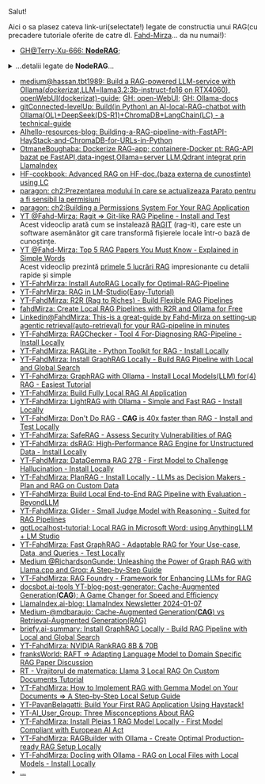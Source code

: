 Salut!

Aici o sa plasez cateva link-uri(selectate!) legate de constructia unui RAG(cu precadere tutoriale oferite de catre dl. [Fahd-Mirza](https://www.toksta.com/influencers/fahd-mirza)... da nu numai!):

- [GH@Terry-Xu-666: **NodeRAG**](https://github.com/Terry-Xu-666/NodeRAG);

<details>
    <summary>...detalii legate de <b>NodeRAG</b>...</summary>

<hr/>


RAG tradițional se confruntă adesea cu probleme legate de conținut fragmentat și informații redundante. 

RAG bazat pe grafuri îmbunătățește acest aspect, dar structura sa grafică simplistă nu este suficientă pentru a surprinde semnificații complexe.

Aici intervine NodeRAG - prin combinarea nodurilor eterogene cu algoritmi grafici, reconstruiește reprezentarea cunoștințelor pentru a face RAG mai inteligent, mai precis și mai bine structurat.


🚀 NodeRAG este un sistem RAG de generare și recuperare eterogenă bazat pe grafuri, pe care îl puteți instala și utiliza în mai multe moduri. 

- [GH@terry-xu-666: NodeRAG-web-example](https://terry-xu-666.github.io/NodeRAG_web/example/)

 - [medium/AI-exploration-journey: **NodeRAG** - installing a structured-brain for-LLMs - AI - innovations and insights -CH.43](https://medium.com/ai-exploration-journey/noderag-installing-a-structured-brain-for-llms-ai-innovations-and-insights-43-1a1f1ff1fcf7)
 - [AIexpJourney.substack AI-innovations: AI Innovations and Insights](https://aiexpjourney.substack.com/t/ai-innovations)

 - [arxiv-PDF-2504.11544v1: NodeRAG: Structuring Graph-based RAG with Heterogeneous Nodes](https://arxiv.org/pdf/2504.11544v1)


 <img src="https://raw.githubusercontent.com/stefanache/MFP-ANAF-RO/refs/heads/main/python/RAG/0_rV_-vvlVdWLfJjxn.webp">1.Comparatie intre NodeRAG si alte RAG-uri</img>

 <img src="https://github.com/stefanache/MFP-ANAF-RO/blob/main/python/RAG/NodeGraph_Figure2.png">2.NodeRAG-workflow(optimization)</img>

[NodeRAG-indexare](https://terry-xu-666.github.io/NodeRAG_web/docs/indexing/) si [NodeRAG-raspuns](https://terry-xu-666.github.io/NodeRAG_web/docs/answer/)


✨ Caracteristici:

🔗 Îmbunătățirea structurii grafice pentru RAG
NodeRAG introduce o structură de grafuri eterogenă care consolidează fundamentul Retrieval-Augmented Generation (RAG) bazată pe grafuri.

🔍 Recuperare detaliată și explicabilă
NodeRAG utilizează HeteroGraphs pentru a permite noduri distincte funcțional, asigurând o recuperare precisă și contextuală, îmbunătățind în același timp interpretabilitatea.

🧱 O recuperare unificată a informațiilor
În loc să trateze informațiile extrase și datele brute ca straturi separate, NodeRAG le integrează ca noduri interconectate, creând un sistem de recuperare fără probleme și adaptabil.

⚡ Performanță și viteză optimizate
NodeRAG realizează viteze mai mari de construire a grafurilor și de recuperare a datelor prin algoritmi unificați și implementări optimizate.

🔄 Actualizări incrementale ale graficelor
NodeRAG acceptă actualizări incrementale în cadrul grafurilor eterogene folosind mecanisme de conectivitate a grafurilor.

📊 Vizualizare și interfață cu utilizatorul
NodeRAG oferă un sistem de vizualizare ușor de utilizat. Împreună cu o interfață web complet dezvoltată, utilizatorii pot explora, analiza și gestiona structura graficului cu ușurință.

 <img src="https://github.com/stefanache/MFP-ANAF-RO/blob/main/python/RAG/performance.png">3.a)Performanță de referință</img>
 
 <img src="https://github.com/stefanache/MFP-ANAF-RO/blob/main/python/RAG/system_performance.png">3.b)Performanță sistemului</img>


<hr/>

</details>
 
- [medium@hassan.tbt1989: Build a RAG-powered LLM-service with Ollama(*docker*izat,LLM=llama3.2:3b-instruct-fp16 on RTX4060), openWebUI(dockerizat)-guide](https://medium.com/@hassan.tbt1989/build-a-rag-powered-llm-service-with-ollama-open-webui-a-step-by-step-guide-a688ec58ac97); [GH: open-WebUI](https://github.com/open-webui/open-webui); [GH: Ollama-docs](https://github.com/ollama/ollama/tree/main/docs) 
- [gitConnected-levelUp: Build(in Python) an AI-local-RAG-chatbot with Ollama(OL)+DeepSeek(DS-R1)+ChromaDB+LangChain(LC) - a technical-guide](https://levelup.gitconnected.com/build-an-ai-local-rag-chatbot-with-ollama-deepseek-and-langchain-a-technical-guide-4dedf0d180eb)
- [AIhello-resources-blog: Building-a-RAG-pipeline-with-FastAPI-HayStack-and-ChromaDB-for-URLs-in-Python](https://www.aihello.com/resources/blog/building-a-rag-pipeline-with-fastapi-haystack-and-chromadb-for-urls-in-python/)
- [OtmaneBoughaba: Dockerize RAG-app; containere-Docker pt: RAG-API bazat pe FastAPI,data-ingest,Ollama=server LLM,Qdrant integrat prin LlamaIndex](https://otmaneboughaba.com/posts/dockerize-rag-application/)
- [HF-cookbook: Advanced RAG on HF-doc.(baza externa de cunostinte) using LC](https://huggingface.co/learn/cookbook/advanced_rag)
- [paragon: ch2:Prezentarea modului în care se actualizeaza Parato pentru a fi sensibil la permisiuni](https://www.useparagon.com/learn/ai-knowledge-chatbot-with-permissions-chapter-2/?utm_campaign=Retargeting+90+days+-+Content+-+Clicks&utm_source=linkedin&utm_medium=paid&hsa_acc=507086816&hsa_cam=706362794&hsa_grp=322765514&hsa_ad=496074474&hsa_net=linkedin&hsa_ver=3&li_fat_id=63612556-dae7-49bf-83a7-d5f852920684&utm_campaign=Retargeting%2090%20days%20-%20Content%20-%20Clicks&utm_medium=paid_social&utm_source=linkedin_paid)
- [paragon: ch2:Building a Permissions System For Your RAG Application](https://www.useparagon.com/learn/ai-knowledge-chatbot-with-permissions-chapter-2/?utm_campaign=Retargeting+90+days+-+Content+-+Clicks&utm_source=linkedin&utm_medium=paid&hsa_acc=507086816&hsa_cam=706362794&hsa_grp=322765514&hsa_ad=496074474&hsa_net=linkedin&hsa_ver=3&li_fat_id=b6f0a770-5ba1-4273-866c-062e913d03a5&utm_campaign=Retargeting%2090%20days%20-%20Content%20-%20Clicks&utm_medium=paid_social&utm_source=linkedin_paid)
- [YT @Fahd-Mirza: Ragit => Git-like RAG Pipeline - Install and Test](https://www.youtube.com/watch?v=qk21gJdPGJE&ab_channel=FahdMirza)
  <br/>Acest videoclip arată cum se instalează [RAGIT](https://github.com/baehyunsol/ragit) (rag-it), care este un software asemănător git care transformă fișierele locale într-o bază de cunoștințe.
- [YT @Fahd-Mirza: Top 5 RAG Papers You Must Know - Explained in Simple Words](https://www.youtube.com/watch?v=5Zq-qdQZuTw&ab_channel=FahdMirza)
  <br/>Acest videoclip prezintă [primele 5 lucrări RAG](https://www.youtube.com/results?search_query=fahd+mirza+rag) impresionante cu detalii rapide și simple
- [YT-FahrMirza: Install AutoRAG Locally for Optimal-RAG-Pipeline](https://www.youtube.com/watch?v=IJXYpTbIjuI&ab_channel=FahdMirza)
- [YT-FahrMirza: RAG in LM-Studio(Easy-Tutorial)](https://www.youtube.com/watch?v=4Kcm9Tsojjc&ab_channel=FahdMirza)
- [YT-FahdMirza: R2R (Rag to Riches) - Build Flexible RAG Pipelines](https://www.youtube.com/watch?v=AuQ2vyrG6M4&ab_channel=FahdMirza)
- [fahdMirza: Create Local RAG Pipelines with R2R and Ollama for Free](https://www.fahdmirza.com/2024/06/create-local-rag-pipelines-with-r2r-and.html)
- [Linkedin@FahdMirza: This-is a great-guide by Fahd-Mirza on setting-up agentic retrieval(auto-retrieval) for your RAG-pipeline in minutes](https://www.linkedin.com/posts/llamaindex_this-is-a-great-guide-by-fahd-mirza-on-setting-activity-7248723630778425346-7Pp9/)
- [YT-FahdMirza: RAGChecker - Tool 4 For-Diagnosing RAG-Pipeline - Install Locally](https://www.youtube.com/watch?v=zTlayCrYevE&ab_channel=FahdMirza)
- [YT-FahdMirza: RAGLite - Python Toolkit for RAG - Install Locally](https://www.youtube.com/watch?v=mEmUN4lgpaU&ab_channel=FahdMirza)
- [YT-FahdMirza: Install GraphRAG Locally - Build RAG Pipeline with Local and Global Search](https://www.youtube.com/watch?v=Sy5K6Ay46xU&ab_channel=FahdMirza)
- [YT-FahdMirza: GraphRAG with Ollama - Install Local Models(LLM) for(4) RAG - Easiest Tutorial](https://www.youtube.com/watch?v=6Yu6JpLMWVo&ab_channel=FahdMirza)
- [YT-FahdMirza: Build Fully Local RAG AI Application](https://www.youtube.com/watch?v=8TvY2NxgITE&ab_channel=FahdMirza)
- [YT-FahdMirza: LightRAG with Ollama - Simple and Fast RAG - Install Locally](https://www.youtube.com/watch?v=PjnfV4jCTLo&ab_channel=FahdMirza)
- [YT-FahdMirza: Don't Do RAG - **CAG** is 40x faster than RAG - Install and Test Locally](https://www.youtube.com/watch?v=7RhZE_FnL74&ab_channel=FahdMirza)
- [YT-FahdMirza: SafeRAG - Assess Security Vulnerabilities of RAG](https://www.youtube.com/watch?v=QKiWYIda4Qw&ab_channel=FahdMirza)
- [YT-FahdMirza: dsRAG: High-Performance RAG Engine for Unstructured Data - Install Locally](https://www.youtube.com/watch?v=AHcBBx8CKys&ab_channel=FahdMirza)
- [YT-FahdMirza: DataGemma RAG 27B - First Model to Challenge Hallucination - Install Locally](https://www.youtube.com/watch?v=6odLMxnUs5g&ab_channel=FahdMirza)
- [YT-FahdMirza: PlanRAG - Install Locally - LLMs as Decision Makers - Plan and RAG on Custom Data](https://www.youtube.com/watch?v=9HZ00HUwRfk&ab_channel=FahdMirza)
- [YT-FahdMirza: Build Local End-to-End RAG Pipeline with Evaluation - BeyondLLM](https://www.youtube.com/watch?v=VxUBkdjarIo&ab_channel=FahdMirza)
- [YT-FahdMirza: Glider - Small Judge Model with Reasoning - Suited for RAG Pipelines](https://www.youtube.com/watch?v=xw8grcKhcOU&ab_channel=FahdMirza)
- [gptLocalhost-tutorial: Local RAG in Microsoft Word: using AnythingLLM + LM Studio](https://gptlocalhost.com/tutorial/local-rag-in-microsoft-word-using-anythingllm-lm-studio/)
- [YT-FahdMirza: Fast GraphRAG - Adaptable RAG for Your Use-case, Data, and Queries - Test Locally](https://www.youtube.com/watch?v=3Tcwzlp4TQ4&ab_channel=FahdMirza)
- [Medium @RichardsonGunde: Unleashing the Power of Graph RAG with Llama.cpp and Groq: A Step-by-Step Guide](https://medium.com/@honeyricky1m3/unleashing-the-power-of-graph-rag-with-llama-cpp-and-groq-a-step-by-step-guide-08488b5bcbc1)
- [YT-FahdMirza: RAG Foundry - Framework for Enhancing LLMs for RAG](https://www.youtube.com/watch?v=_LLbNuLo4L0&ab_channel=FahdMirza)
- [docsbot.ai-tools YT-blog-post-generator: Cache-Augmented Generation(**CAG**): A Game Changer for Speed and Efficiency](https://docsbot.ai/tools/youtube-blog-post-generator/7RhZE_FnL74)
- [LlamaIndex.ai-blog: LlamaIndex Newsletter 2024-01-07](https://www.llamaindex.ai/blog/llamaindex-newsletter-2024-01-07)
- [Medium-@mdbaraujo: Cache-Augmented Generation(**CAG**) vs Retrieval-Augmented Generation(RAG)](https://medium.com/@mdbaraujo/cache-augmented-generation-cag-vs-retrieval-augmented-generation-rag-74bb56460cee)
- [briefy.ai-summary: Install GraphRAG Locally - Build RAG Pipeline with Local and Global Search](https://briefy.ai/summary/v2/lzfts6dr9s6jveddum4dzg9b/en/install-graphrag-locally-build-rag-pipeline-with-local-and-global-search)
- [YT-FahdMirza: NVIDIA RankRAG 8B & 70B](https://www.youtube.com/watch?v=78N4u935ucE&ab_channel=FahdMirza)
- [franksWorld: RAFT => Adapting Language Model to Domain Specific RAG Paper Discussion](https://www.franksworld.com/2024/04/15/raft-adapting-language-model-to-domain-specific-rag-paper-discussion/)
- [RT - Vrajitorul de matematica: Llama 3 Local RAG On Custom Documents Tutorial](https://rutube.ru/video/9c31b86735036c8a43fc3d56351056d1/)
- [YT-FahdMirza: How to Implement RAG with Gemma Model on Your Documents => A Step-by-Step Local Setup Guide](https://www.youtube.com/watch?v=d-0r5F70rHk&ab_channel=FahdMirza)
- [YT-PavanBelagatti: Build Your First RAG Application Using Haystack!](https://www.youtube.com/watch?v=nwUhGeX6jaI&ab_channel=PavanBelagatti)
- [YT-AI_User_Group: Three Misconceptions About RAG](https://www.youtube.com/watch?v=fP-FQn9yFmQ&ab_channel=AIUserGroup)
- [YT-FahdMirza: Install Pleias 1 RAG Model Locally - First Model Compliant with European AI Act](https://www.youtube.com/watch?v=LvbDMijP7GI&ab_channel=FahdMirza)
- [YT-FahdMirza: RAGBuilder with Ollama - Create Optimal Production-ready RAG Setup Locally](https://www.youtube.com/watch?v=ZXuAW8a33C8&ab_channel=FahdMirza)
- [YT-FahdMirza: Docling with Ollama - RAG on Local Files with Local Models - Install Locally](https://www.youtube.com/watch?v=GMHazLUQBQM&ab_channel=FahdMirza)
- [...](https://www.youtube.com/watch?v=TMaQt8rN5bE&ab_channel=DataScienceBasics)
